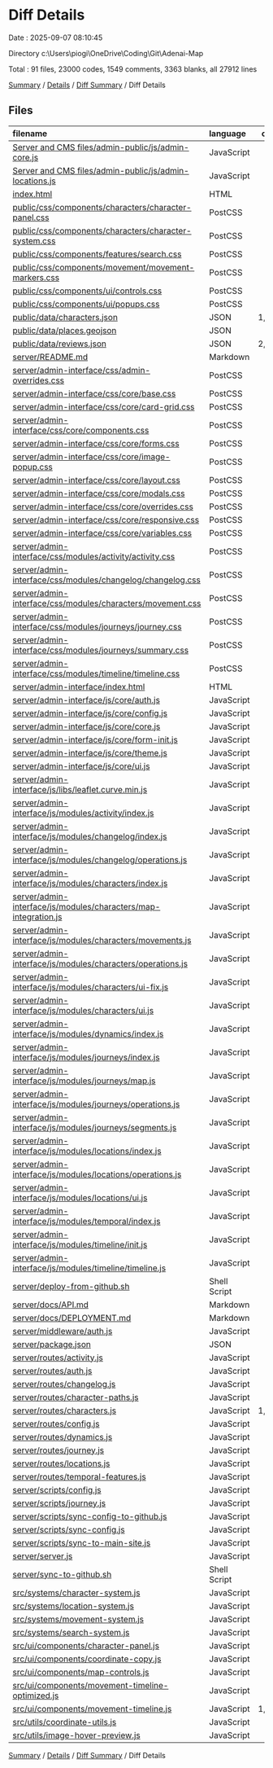 # Diff Details

Date : 2025-09-07 08:10:45

Directory c:\\Users\\piogi\\OneDrive\\Coding\\Git\\Adenai-Map

Total : 91 files,  23000 codes, 1549 comments, 3363 blanks, all 27912 lines

[Summary](results.md) / [Details](details.md) / [Diff Summary](diff.md) / Diff Details

## Files
| filename | language | code | comment | blank | total |
| :--- | :--- | ---: | ---: | ---: | ---: |
| [Server and CMS files/admin-public/js/admin-core.js](/Server%20and%20CMS%20files/admin-public/js/admin-core.js) | JavaScript | 0 | 0 | -1 | -1 |
| [Server and CMS files/admin-public/js/admin-locations.js](/Server%20and%20CMS%20files/admin-public/js/admin-locations.js) | JavaScript | 0 | 0 | -1 | -1 |
| [index.html](/index.html) | HTML | 17 | 3 | 1 | 21 |
| [public/css/components/characters/character-panel.css](/public/css/components/characters/character-panel.css) | PostCSS | 180 | 18 | 34 | 232 |
| [public/css/components/characters/character-system.css](/public/css/components/characters/character-system.css) | PostCSS | -33 | 1 | -3 | -35 |
| [public/css/components/features/search.css](/public/css/components/features/search.css) | PostCSS | 134 | 3 | 16 | 153 |
| [public/css/components/movement/movement-markers.css](/public/css/components/movement/movement-markers.css) | PostCSS | -5 | 0 | 0 | -5 |
| [public/css/components/ui/controls.css](/public/css/components/ui/controls.css) | PostCSS | 213 | 15 | 36 | 264 |
| [public/css/components/ui/popups.css](/public/css/components/ui/popups.css) | PostCSS | 57 | 2 | 12 | 71 |
| [public/data/characters.json](/public/data/characters.json) | JSON | 1,160 | 0 | 0 | 1,160 |
| [public/data/places.geojson](/public/data/places.geojson) | JSON | 58 | 0 | 0 | 58 |
| [public/data/reviews.json](/public/data/reviews.json) | JSON | 2,613 | 0 | 0 | 2,613 |
| [server/README.md](/server/README.md) | Markdown | 356 | 0 | 112 | 468 |
| [server/admin-interface/css/admin-overrides.css](/server/admin-interface/css/admin-overrides.css) | PostCSS | 69 | 13 | 17 | 99 |
| [server/admin-interface/css/core/base.css](/server/admin-interface/css/core/base.css) | PostCSS | 184 | 18 | 42 | 244 |
| [server/admin-interface/css/core/card-grid.css](/server/admin-interface/css/core/card-grid.css) | PostCSS | 519 | 28 | 48 | 595 |
| [server/admin-interface/css/core/components.css](/server/admin-interface/css/core/components.css) | PostCSS | 271 | 16 | 51 | 338 |
| [server/admin-interface/css/core/forms.css](/server/admin-interface/css/core/forms.css) | PostCSS | 253 | 21 | 42 | 316 |
| [server/admin-interface/css/core/image-popup.css](/server/admin-interface/css/core/image-popup.css) | PostCSS | 66 | 6 | 9 | 81 |
| [server/admin-interface/css/core/layout.css](/server/admin-interface/css/core/layout.css) | PostCSS | 283 | 23 | 58 | 364 |
| [server/admin-interface/css/core/modals.css](/server/admin-interface/css/core/modals.css) | PostCSS | 255 | 18 | 40 | 313 |
| [server/admin-interface/css/core/overrides.css](/server/admin-interface/css/core/overrides.css) | PostCSS | 69 | 14 | 17 | 100 |
| [server/admin-interface/css/core/responsive.css](/server/admin-interface/css/core/responsive.css) | PostCSS | 301 | 32 | 64 | 397 |
| [server/admin-interface/css/core/variables.css](/server/admin-interface/css/core/variables.css) | PostCSS | 95 | 15 | 12 | 122 |
| [server/admin-interface/css/modules/activity/activity.css](/server/admin-interface/css/modules/activity/activity.css) | PostCSS | 264 | 12 | 62 | 338 |
| [server/admin-interface/css/modules/changelog/changelog.css](/server/admin-interface/css/modules/changelog/changelog.css) | PostCSS | 299 | 42 | 58 | 399 |
| [server/admin-interface/css/modules/characters/movement.css](/server/admin-interface/css/modules/characters/movement.css) | PostCSS | 538 | 20 | 96 | 654 |
| [server/admin-interface/css/modules/journeys/journey.css](/server/admin-interface/css/modules/journeys/journey.css) | PostCSS | 498 | 28 | 83 | 609 |
| [server/admin-interface/css/modules/journeys/summary.css](/server/admin-interface/css/modules/journeys/summary.css) | PostCSS | 89 | 6 | 16 | 111 |
| [server/admin-interface/css/modules/timeline/timeline.css](/server/admin-interface/css/modules/timeline/timeline.css) | PostCSS | 0 | 0 | 1 | 1 |
| [server/admin-interface/index.html](/server/admin-interface/index.html) | HTML | 469 | 62 | 69 | 600 |
| [server/admin-interface/js/core/auth.js](/server/admin-interface/js/core/auth.js) | JavaScript | 213 | 20 | 39 | 272 |
| [server/admin-interface/js/core/config.js](/server/admin-interface/js/core/config.js) | JavaScript | 110 | 20 | 19 | 149 |
| [server/admin-interface/js/core/core.js](/server/admin-interface/js/core/core.js) | JavaScript | 250 | 24 | 48 | 322 |
| [server/admin-interface/js/core/form-init.js](/server/admin-interface/js/core/form-init.js) | JavaScript | 241 | 35 | 48 | 324 |
| [server/admin-interface/js/core/theme.js](/server/admin-interface/js/core/theme.js) | JavaScript | 181 | 21 | 37 | 239 |
| [server/admin-interface/js/core/ui.js](/server/admin-interface/js/core/ui.js) | JavaScript | 350 | 47 | 66 | 463 |
| [server/admin-interface/js/libs/leaflet.curve.min.js](/server/admin-interface/js/libs/leaflet.curve.min.js) | JavaScript | 115 | 10 | 25 | 150 |
| [server/admin-interface/js/modules/activity/index.js](/server/admin-interface/js/modules/activity/index.js) | JavaScript | 353 | 26 | 50 | 429 |
| [server/admin-interface/js/modules/changelog/index.js](/server/admin-interface/js/modules/changelog/index.js) | JavaScript | 552 | 17 | 50 | 619 |
| [server/admin-interface/js/modules/changelog/operations.js](/server/admin-interface/js/modules/changelog/operations.js) | JavaScript | 272 | 7 | 53 | 332 |
| [server/admin-interface/js/modules/characters/index.js](/server/admin-interface/js/modules/characters/index.js) | JavaScript | 340 | 32 | 87 | 459 |
| [server/admin-interface/js/modules/characters/map-integration.js](/server/admin-interface/js/modules/characters/map-integration.js) | JavaScript | 0 | 0 | 1 | 1 |
| [server/admin-interface/js/modules/characters/movements.js](/server/admin-interface/js/modules/characters/movements.js) | JavaScript | 429 | 31 | 70 | 530 |
| [server/admin-interface/js/modules/characters/operations.js](/server/admin-interface/js/modules/characters/operations.js) | JavaScript | 202 | 15 | 52 | 269 |
| [server/admin-interface/js/modules/characters/ui-fix.js](/server/admin-interface/js/modules/characters/ui-fix.js) | JavaScript | 29 | 6 | 4 | 39 |
| [server/admin-interface/js/modules/characters/ui.js](/server/admin-interface/js/modules/characters/ui.js) | JavaScript | 352 | 39 | 71 | 462 |
| [server/admin-interface/js/modules/dynamics/index.js](/server/admin-interface/js/modules/dynamics/index.js) | JavaScript | 321 | 17 | 70 | 408 |
| [server/admin-interface/js/modules/journeys/index.js](/server/admin-interface/js/modules/journeys/index.js) | JavaScript | 416 | 7 | 30 | 453 |
| [server/admin-interface/js/modules/journeys/map.js](/server/admin-interface/js/modules/journeys/map.js) | JavaScript | 445 | 23 | 55 | 523 |
| [server/admin-interface/js/modules/journeys/operations.js](/server/admin-interface/js/modules/journeys/operations.js) | JavaScript | 312 | 16 | 84 | 412 |
| [server/admin-interface/js/modules/journeys/segments.js](/server/admin-interface/js/modules/journeys/segments.js) | JavaScript | 363 | 2 | 7 | 372 |
| [server/admin-interface/js/modules/locations/index.js](/server/admin-interface/js/modules/locations/index.js) | JavaScript | 224 | 33 | 64 | 321 |
| [server/admin-interface/js/modules/locations/operations.js](/server/admin-interface/js/modules/locations/operations.js) | JavaScript | 224 | 18 | 56 | 298 |
| [server/admin-interface/js/modules/locations/ui.js](/server/admin-interface/js/modules/locations/ui.js) | JavaScript | 321 | 16 | 49 | 386 |
| [server/admin-interface/js/modules/temporal/index.js](/server/admin-interface/js/modules/temporal/index.js) | JavaScript | 321 | 17 | 70 | 408 |
| [server/admin-interface/js/modules/timeline/init.js](/server/admin-interface/js/modules/timeline/init.js) | JavaScript | 0 | 0 | 1 | 1 |
| [server/admin-interface/js/modules/timeline/timeline.js](/server/admin-interface/js/modules/timeline/timeline.js) | JavaScript | 0 | 0 | 1 | 1 |
| [server/deploy-from-github.sh](/server/deploy-from-github.sh) | Shell Script | 10 | 2 | 1 | 13 |
| [server/docs/API.md](/server/docs/API.md) | Markdown | 180 | 0 | 29 | 209 |
| [server/docs/DEPLOYMENT.md](/server/docs/DEPLOYMENT.md) | Markdown | 221 | 0 | 66 | 287 |
| [server/middleware/auth.js](/server/middleware/auth.js) | JavaScript | 27 | 7 | 5 | 39 |
| [server/package.json](/server/package.json) | JSON | 29 | 0 | 1 | 30 |
| [server/routes/activity.js](/server/routes/activity.js) | JavaScript | 148 | 21 | 29 | 198 |
| [server/routes/auth.js](/server/routes/auth.js) | JavaScript | 57 | 5 | 12 | 74 |
| [server/routes/changelog.js](/server/routes/changelog.js) | JavaScript | 383 | 47 | 67 | 497 |
| [server/routes/character-paths.js](/server/routes/character-paths.js) | JavaScript | 229 | 25 | 43 | 297 |
| [server/routes/characters.js](/server/routes/characters.js) | JavaScript | 1,061 | 125 | 203 | 1,389 |
| [server/routes/config.js](/server/routes/config.js) | JavaScript | 107 | 4 | 8 | 119 |
| [server/routes/dynamics.js](/server/routes/dynamics.js) | JavaScript | 389 | 15 | 45 | 449 |
| [server/routes/journey.js](/server/routes/journey.js) | JavaScript | 255 | 16 | 47 | 318 |
| [server/routes/locations.js](/server/routes/locations.js) | JavaScript | 341 | 54 | 67 | 462 |
| [server/routes/temporal-features.js](/server/routes/temporal-features.js) | JavaScript | 389 | 15 | 45 | 449 |
| [server/scripts/config.js](/server/scripts/config.js) | JavaScript | 98 | 14 | 17 | 129 |
| [server/scripts/journey.js](/server/scripts/journey.js) | JavaScript | 0 | 2 | 2 | 4 |
| [server/scripts/sync-config-to-github.js](/server/scripts/sync-config-to-github.js) | JavaScript | 30 | 7 | 11 | 48 |
| [server/scripts/sync-config.js](/server/scripts/sync-config.js) | JavaScript | 25 | 5 | 10 | 40 |
| [server/scripts/sync-to-main-site.js](/server/scripts/sync-to-main-site.js) | JavaScript | 32 | 6 | 11 | 49 |
| [server/server.js](/server/server.js) | JavaScript | 106 | 16 | 20 | 142 |
| [server/sync-to-github.sh](/server/sync-to-github.sh) | Shell Script | 86 | 21 | 28 | 135 |
| [src/systems/character-system.js](/src/systems/character-system.js) | JavaScript | 29 | 5 | 6 | 40 |
| [src/systems/location-system.js](/src/systems/location-system.js) | JavaScript | 238 | 12 | 21 | 271 |
| [src/systems/movement-system.js](/src/systems/movement-system.js) | JavaScript | 100 | 17 | 24 | 141 |
| [src/systems/search-system.js](/src/systems/search-system.js) | JavaScript | 151 | 6 | 26 | 183 |
| [src/ui/components/character-panel.js](/src/ui/components/character-panel.js) | JavaScript | 59 | 9 | 11 | 79 |
| [src/ui/components/coordinate-copy.js](/src/ui/components/coordinate-copy.js) | JavaScript | -82 | 1 | -9 | -90 |
| [src/ui/components/map-controls.js](/src/ui/components/map-controls.js) | JavaScript | 150 | 27 | 40 | 217 |
| [src/ui/components/movement-timeline-optimized.js](/src/ui/components/movement-timeline-optimized.js) | JavaScript | 322 | 21 | 55 | 398 |
| [src/ui/components/movement-timeline.js](/src/ui/components/movement-timeline.js) | JavaScript | 1,347 | 91 | 168 | 1,606 |
| [src/utils/coordinate-utils.js](/src/utils/coordinate-utils.js) | JavaScript | 2 | 1 | 0 | 3 |
| [src/utils/image-hover-preview.js](/src/utils/image-hover-preview.js) | JavaScript | 273 | 37 | 56 | 366 |

[Summary](results.md) / [Details](details.md) / [Diff Summary](diff.md) / Diff Details